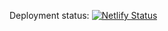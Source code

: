Deployment status:
[![Netlify Status](https://api.netlify.com/api/v1/badges/00789c25-8496-42f4-bbb3-58ddc8d9e11b/deploy-status)](https://app.netlify.com/sites/thecaffeinecoder/deploys)